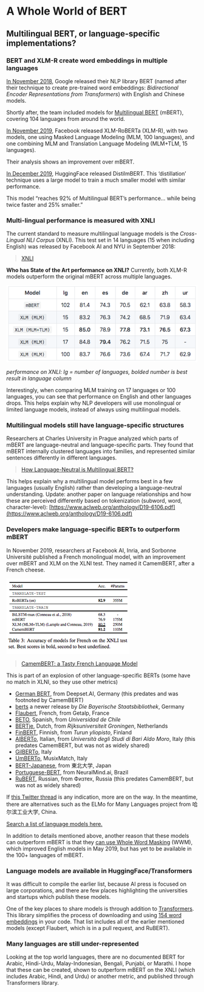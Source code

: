 # A Whole World of BERT
## Multilingual BERT, or language-specific implementations?

### BERT and XLM-R create word embeddings in multiple languages

[In November 2018](https://ai.googleblog.com/2018/11/open-sourcing-bert-state-of-art-pre.html), Google released their NLP library BERT (named after their technique to create pre-trained word embeddings: *Bidirectional Encoder Representations from Transformers*) with English and Chinese models.

Shortly after, the team included models for [Multilingual BERT](https://github.com/google-research/bert/blob/master/multilingual.md) (mBERT), covering 104 languages from around the world.

[In November 2019](https://ai.facebook.com/blog/-xlm-r-state-of-the-art-cross-lingual-understanding-through-self-supervision/), Facebook released XLM-RoBERTa (XLM-R), with two models, one using Masked Language Modeling (MLM, 100 languages), and one combining MLM and Translation Language Modeling (MLM+TLM, 15 languages).

Their analysis shows an improvement over mBERT.

[In December 2019](https://github.com/huggingface/transformers/tree/master/examples/distillation), HuggingFace released DistilmBERT. This ‘distillation’ technique uses a large model to train a much smaller model with similar performance.

This model “reaches 92% of Multilingual BERT’s performance… while being twice faster and 25% smaller.”

### Multi-lingual performance is measured with XNLI

The current standard to measure multilingual language models is the *Cross-Lingual NLI Corpus* (XNLI). This test set in 14 languages (15 when including English) was released by Facebook AI and NYU in September 2018:

> [XNLI](https://www.nyu.edu/projects/bowman/xnli/)

**Who has State of the Art performance on XNLI?**
Currently, both XLM-R models outperform the original mBERT across multiple languages.

![Table of mBERT and XLM models in multiple languages](/images/xnli_table.png)

*performance on XNLI: lg = number of languages, bolded number is best result in language column*

Interestingly, when comparing MLM training on 17 languages or 100 languages, you can see that performance on English and other languages drops. This helps explain why NLP developers will use monolingual or limited language models, instead of always using multilingual models.

### Multilingual models still have language-specific structures

Researchers at Charles University in Prague analyzed which parts of mBERT are language-neutral and language-specific parts. They found that mBERT internally clustered languages into families, and represented similar sentences differently in different languages.

> [How Language-Neutral is Multilingual BERT?](https://arxiv.org/abs/1911.03310)

This helps explain why a multilingual model performs best in a few languages (usually English) rather than developing a language-neutral understanding.
Update: another paper on language relationships and how these are perceived differently based on tokenization (subword, word, character-level): [https://www.aclweb.org/anthology/D19-6106.pdf](https://www.aclweb.org/anthology/D19-6106.pdf)

### Developers make language-specific BERTs to outperform mBERT
In November 2019, researchers at Facebook AI, Inria, and Sorbonne Université published a French monolingual model, with an improvement over mBERT and XLM on the XLNI test. They named it CamemBERT, after a French cheese.

![Table of CamemBERT performance](/images/camembert_table.png)

> [CamemBERT: a Tasty French Language Model](https://arxiv.org/abs/1911.03894)

This is part of an explosion of other language-specific BERTs (some have no match in XLNI, so they use other metrics)

- [German BERT](https://deepset.ai/german-bert), from Deepset.AI, Germany (this predates and was footnoted by CamemBERT)
- [berts](https://github.com/dbmdz/berts/blob/master/README.md) a newer release by *Die Bayerische Staatsbibliothek*, Germany
- [Flaubert](https://github.com/getalp/Flaubert), French, from Getalp, France
- [BETO](https://github.com/dccuchile/beto), Spanish, from *Universidad de Chile*
- [BERTje](https://arxiv.org/abs/1912.09582), Dutch, from *Rijksuniversiteit Groningen*, Netherlands
- [FinBERT](https://arxiv.org/abs/1912.07076), Finnish, from *Turun yliopisto*, Finland
- [AlBERTo](https://github.com/marcopoli/AlBERTo-it), Italian, from *Università degli Studi di Bari Aldo Moro*, Italy
(this predates CamemBERT, but was not as widely shared)
- [GilBERTo](https://github.com/idb-ita/GilBERTo), Italy
- [UmBERTo](https://github.com/musixmatchresearch/umberto), MusixMatch, Italy
- [BERT-Japanese](https://github.com/cl-tohoku/bert-japanese), from 東北大学, Japan
- [Portuguese-BERT](https://github.com/neuralmind-ai/portuguese-bert), from NeuralMind.ai, Brazil
- [RuBERT](https://arxiv.org/abs/1905.07213), Russian, from Физтех, Russia
(this predates CamemBERT, but was not as widely shared)

If [this Twitter thread](https://twitter.com/seb_ruder/status/1221851361811128321) is any indication, more are on the way.
In the meantime, there are alternatives such as the ELMo for Many Languages project from 哈尔滨工业大学, China.

[Search a list of language models here.](http://vectors.nlpl.eu/repository/)

In addition to details mentioned above, another reason that these models can outperform mBERT is that they [can use Whole Word Masking](https://github.com/google-research/bert/issues/873) (WWM), which improved English models in May 2019, but has yet to be available in the 100+ languages of mBERT.

### Language models are available in HuggingFace/Transformers
It was difficult to compile the earlier list, because AI press is focused on large corporations, and there are few places highlighting the universities and startups which publish these models.

One of the key places to share models is through addition to [Transformers](https://github.com/huggingface/transformers).
This library simplifies the process of downloading and using [154 word embeddings](https://huggingface.co/models) in your code. That list includes all of the earlier mentioned models (except Flaubert, which is in a pull request, and RuBERT).

### Many languages are still under-represented

Looking at the top world languages, there are no documented BERT for Arabic, Hindi-Urdu, Malay-Indonesian, Bengali, Punjabi, or Marathi. I hope that these can be created, shown to outperform mBERT on the XNLI (which includes Arabic, Hindi, and Urdu) or another metric, and published through Transformers library.

